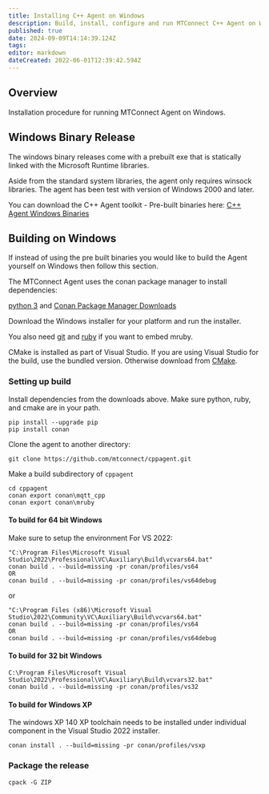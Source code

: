 ```yaml
---
title: Installing C++ Agent on Windows
description: Build, install, configure and run MTConnect C++ Agent on Windows.
published: true
date: 2024-09-09T14:14:39.124Z
tags: 
editor: markdown
dateCreated: 2022-06-01T12:39:42.594Z
---
```


## Overview

Installation procedure for running MTConnect Agent on Windows. 

## Windows Binary Release

The windows binary releases come with a prebuilt exe that is statically linked with the Microsoft Runtime libraries. 

Aside from the standard system libraries, the agent only requires winsock libraries. The agent has been test with version of Windows 2000 and later.

You can download the C++ Agent toolkit - Pre-built binaries here: [C++ Agent Windows Binaries](https://github.com/mtconnect/cppagent/releases)

## Building on Windows

If instead of using the pre built binaries you would like to build the Agent yourself on Windows then follow this section.

The MTConnect Agent uses the conan package manager to install dependencies:

[python 3](https://www.python.org/downloads/) and [Conan Package Manager Downloads](https://conan.io/downloads.html)

Download the Windows installer for your platform and run the installer.

You also need [git](https://git-scm.com/download/win) and [ruby](https://rubyinstaller.org/) if you want to embed mruby.

CMake is installed as part of Visual Studio. If you are using Visual Studio for the build, use the bundled version. Otherwise download from [CMake](https://cmake.org/download/).

### Setting up build

Install dependencies from the downloads above. Make sure python, ruby, and cmake are in your path.

```
pip install --upgrade pip
pip install conan
```

Clone the agent to another directory:

```
git clone https://github.com/mtconnect/cppagent.git
```

Make a build subdirectory of `cppagent`

```
cd cppagent
conan export conan\mqtt_cpp
conan export conan\mruby
```

####  To build for 64 bit Windows
	
Make sure to setup the environment For VS 2022:

```
"C:\Program Files\Microsoft Visual Studio\2022\Professional\VC\Auxiliary\Build\vcvars64.bat"
conan build . --build=missing -pr conan/profiles/vs64 
OR
conan build . --build=missing -pr conan/profiles/vs64debug

```
or

```
"C:\Program Files (x86)\Microsoft Visual Studio\2022\Community\VC\Auxiliary\Build\vcvars64.bat"	
conan build . --build=missing -pr conan/profiles/vs64
OR
conan build . --build=missing -pr conan/profiles/vs64debug

```
#### To build for 32 bit Windows

```
C:\Program Files\Microsoft Visual Studio\2022\Professional\VC\Auxiliary\Build\vcvars32.bat"
conan build . --build=missing -pr conan/profiles/vs32 
```

#### To build for Windows XP

The windows XP 140 XP toolchain needs to be installed under individual component in the Visual Studio 2022 installer. 

```
conan install . --build=missing -pr conan/profiles/vsxp
```

### Package the release
```
cpack -G ZIP
```